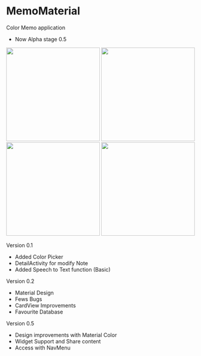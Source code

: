 # MemoMaterial
Color Memo application 
- Now Alpha stage 0.5
<p align="center">
  <img src="https://cloud.githubusercontent.com/assets/15950481/25354952/42302490-2935-11e7-8e49-a39be8fa1607.gif" width="250"/>
  <img src="https://cloud.githubusercontent.com/assets/15950481/25306263/ea746ac4-2789-11e7-9aab-e8040626be3d.png" width="250"/>
  <img src="https://cloud.githubusercontent.com/assets/15950481/25306262/ea5a96a8-2789-11e7-9c66-94483276d971.png" width="250"/>
  <img src="https://cloud.githubusercontent.com/assets/15950481/25306264/ea8df124-2789-11e7-9c7b-76b46add6887.png" width="250"/>
 
</p>

 Version 0.1
- Added Color Picker
- DetailActivity for modify Note
- Added Speech to Text function (Basic)

Version 0.2
- Material Design
- Fews Bugs
- CardView Improvements
- Favourite Database

Version 0.5
- Design improvements with Material Color
- Widget Support and Share content
- Access with NavMenu
